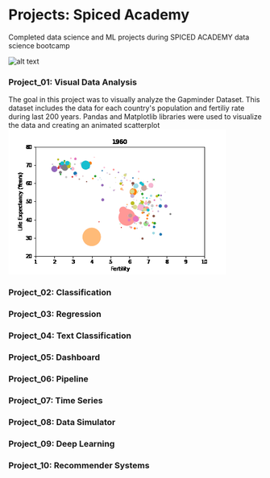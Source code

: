 # Projects: Spiced Academy
Completed data science and ML projects during SPICED ACADEMY data science bootcamp

![alt text](xxxxx)

### Project_01: Visual Data Analysis
The goal in this project was to visually analyze the Gapminder Dataset. This dataset includes the data for each country's population and fertiliy rate during last 200 years. Pandas and Matplotlib libraries were used to visualize the data and creating an animated scatterplot
![alt text](https://github.com/Armandinando/Spiced_Academy_Projects/blob/main/Annimated_Plot.gif)
### Project_02: Classification
### Project_03: Regression
### Project_04: Text Classification
### Project_05: Dashboard
### Project_06: Pipeline
### Project_07: Time Series
### Project_08: Data Simulator
### Project_09: Deep Learning
### Project_10: Recommender Systems
